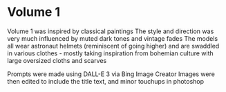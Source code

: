 # Volume 1

Volume 1 was inspired by classical paintings
The style and direction was very much influenced by muted dark tones and vintage fades 
The models all wear astronaut helmets (reminiscent of going higher) and are swaddled in various clothes - mostly taking inspiration from bohemian culture with large oversized cloths and scarves

Prompts were made using DALL-E 3 via Bing Image Creator
Images were then edited to include the title text, and minor touchups in photoshop
